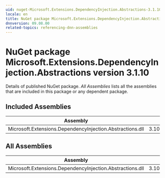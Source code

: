 ```yaml
---
uid: nuget-Microsoft.Extensions.DependencyInjection.Abstractions-3.1.10
locale: en
title: NuGet package Microsoft.Extensions.DependencyInjection.Abstractions version 3.1.10
dnnversion: 09.08.00
related-topics: referencing-dnn-assemblies
---
```


# NuGet package Microsoft.Extensions.DependencyInjection.Abstractions version 3.1.10
Details of published NuGet package.
*All Assemblies* lists all the assemblies that are included in this package or any dependent package.

## Included Assemblies

|Assembly|Version|
|---|---|
|Microsoft.Extensions.DependencyInjection.Abstractions.dll|3.100.1020.51904|

## All Assemblies

|Assembly|Version|
|---|---|
|Microsoft.Extensions.DependencyInjection.Abstractions.dll|3.100.1020.51904|

